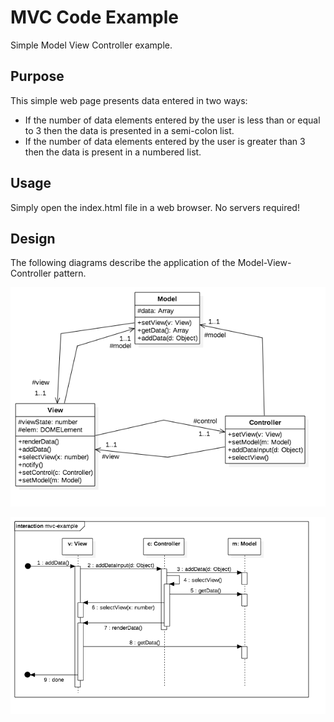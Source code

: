 # MVC Code Example

Simple Model View Controller example. 

## Purpose

This simple web page presents data entered in two ways: 

* If the number of data elements entered by the user is less than or equal to 3 then the data is presented in a semi-colon list.  
* If the number of data elements entered by the user is greater than 3 then the data is present in a numbered list. 

## Usage

Simply open the index.html file in a web browser. No servers required! 

## Design

The following diagrams describe the application of the Model-View-Controller pattern. 

![class](img/mvc-example-class.png)

![seq](img/mvc-example-sequence.png)
